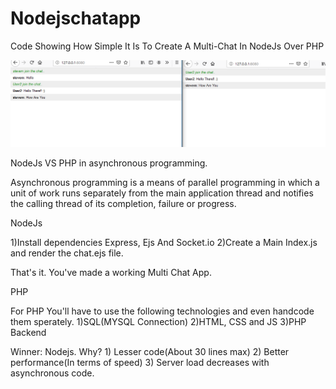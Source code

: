# Nodejschatapp
Code Showing How Simple It Is To Create A Multi-Chat In NodeJs Over PHP 

<img src="https://github.com/stevie1mat/Nodejschatapp/blob/master/ss.PNG">

NodeJs VS PHP in asynchronous programming.

Asynchronous programming is a means of parallel programming in which a unit of work runs separately from the main application thread and notifies the calling thread of its completion, failure or progress.

NodeJs

1)Install dependencies Express, Ejs And Socket.io
2)Create a Main Index.js and render the chat.ejs file.

That's it. You've made a working Multi Chat App.

PHP

For PHP You'll have to use the following technologies and even handcode them sperately.
1)SQL(MYSQL Connection)
2)HTML, CSS and JS
3)PHP Backend

Winner: Nodejs.
Why? 1) Lesser code(About 30 lines max)
     2) Better performance(In terms of speed)
     3) Server load decreases with asynchronous code.
